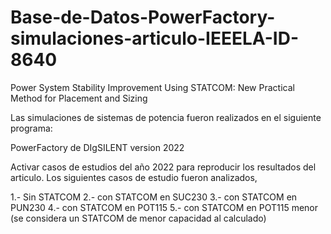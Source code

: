 # Base-de-Datos-PowerFactory-simulaciones-articulo-IEEELA-ID-8640

Power System Stability Improvement Using STATCOM: New Practical Method for Placement and Sizing

Las simulaciones de sistemas de potencia fueron realizados en el siguiente programa:

PowerFactory de DIgSILENT version 2022

Activar casos de estudios del año 2022 para reproducir los resultados del articulo. Los siguientes casos de estudio fueron analizados,

1.- Sin STATCOM
2.- con STATCOM en SUC230
3.- con STATCOM en PUN230
4.- con STATCOM en POT115
5.- con STATCOM en POT115 menor (se considera un STATCOM de menor capacidad al calculado)
